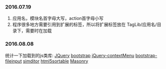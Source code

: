 ### 2016.07.19
 1. 应用名，模块名首字母大写，action首字母小写
 2. 程序很多地方需要引用到扩展的标签，所以将扩展标签放在 TagLib/应用名/目录下，需要时在加载

### 2016.08.08
统计一下加载到的js类库:
  [JQuery](http://jquery.com/)
  [bootstrap](https://github.com/twbs/bootstrap)
  [jQuery-contextMenu](https://github.com/swisnl/jQuery-contextMenu)
  [bootstrap-fileinput](https://github.com/kartik-v/bootstrap-fileinput/)
  [simditor](https://github.com/mycolorway/simditor)
  [html5sortable](https://github.com/farhadi/html5sortable)
  [Masonry](https://github.com/SnapKit/Masonry)
